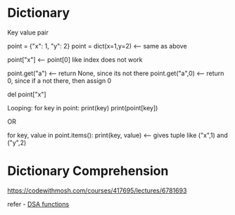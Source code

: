 # Dictionary

Key value pair

point = {"x": 1, "y": 2}
point = dict(x=1,y=2)       <-- same as above

point["x"]  <-- point[0] like index does not work

point.get("a")      <-- return None, since its not there
point.get("a",0)    <-- return 0, since if a not there, then assign 0

del point["x"]

Looping:
for key in point:
    print(key)
    print(point[key])
    
OR

for key, value in point.items():
    print(key, value)                <-- gives tuple like ("x",1) and ("y",2)
    
# Dictionary Comprehension
https://codewithmosh.com/courses/417695/lectures/6781693

refer - [DSA functions](DSA-functions.md)


